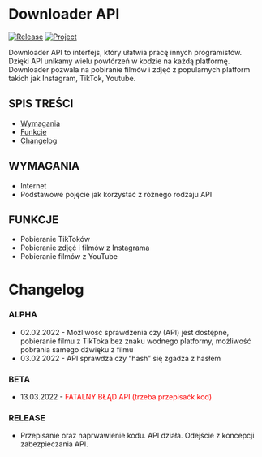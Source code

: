 # Downloader API
[![Release](https://img.shields.io/github/v/release/sagin-pl/downloader-api)](https://github.com/sagin-pl/Downloader-API/releases)
[![Project](https://img.shields.io/badge/project-SAGIN--PL-green)](https://github.com/sagin-pl)

Downloader API to interfejs, który ułatwia pracę innych programistów. Dzięki API unikamy wielu powtórzeń w kodzie na każdą platformę. Downloader pozwala na pobiranie filmów i zdjęć z popularnych platform takich jak Instagram, TikTok, Youtube.

## SPIS TREŚCI
- [Wymagania](#wymagania)
- [Funkcje](#funkcje)
- [Changelog](#changelog)


## WYMAGANIA
- Internet
- Podstawowe pojęcie jak korzystać z różnego rodzaju API

## FUNKCJE
- Pobieranie TikToków
- Pobieranie zdjęć i filmów z Instagrama
- Pobieranie filmów z YouTube


# Changelog


### ALPHA
- 02.02.2022 - Możliwość sprawdzenia czy (API) jest dostępne, pobieranie filmu z TikToka bez znaku wodnego platformy, możliwość pobrania samego dźwięku z filmu
- 03.02.2022 - API sprawdza czy “hash” się zgadza z hasłem

### BETA
- 13.03.2022 - <span style="color:red">FATALNY BŁĄD API (trzeba przepisaćk kod)</span>


### RELEASE
- Przepisanie oraz naprwawienie kodu. API działa. Odejście z koncepcji zabezpieczania API.